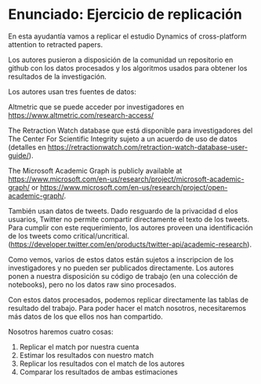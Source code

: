 # Enunciado: Ejercicio de replicación


En esta ayudantía vamos a replicar el estudio Dynamics of cross-platform attention to retracted papers.

Los autores pusieron a disposición de la comunidad un repositorio en github con los datos procesados y los algoritmos usados para obtener los resultados de la investigación.

Los autores usan tres fuentes de datos:

Altmetric que se puede acceder por investigadores en https://www.altmetric.com/research-access/

The Retraction Watch database que está disponible para investigadores del The Center For Scientific Integrity sujeto a un acuerdo de uso de datos (detalles en https://retractionwatch.com/retraction-watch-database-user-guide/).

The Microsoft Academic Graph is publicly available at https://www.microsoft.com/en-us/research/project/microsoft-academic-graph/ or https://www.microsoft.com/en-us/research/project/open-academic-graph/.

También usan datos de tweets. Dado resguardo de la privacidad d elos usuarios, Twitter no permite compartir directamente el texto de los tweets. Para cumplir con este requerimiento, los autores proveen una identificación de los tweets como critical/uncritical. (https://developer.twitter.com/en/products/twitter-api/academic-research).

Como vemos, varios de estos datos están sujetos a inscripcion de los investigadores y no pueden ser publicados directamente. Los autores ponen a nuestra disposición su código de trabajo (en una colección de notebooks), pero no los datos raw sino procesados.

Con estos datos procesados, podemos replicar directamente las tablas de resultado del trabajo. Para poder hacer el match nosotros, necesitaremos más datos de los que ellos nos han compartido.

Nosotros haremos cuatro cosas:

1. Replicar el match por nuestra cuenta
2. Estimar los resultados con nuestro match
3. Replicar los resultados con el match de los autores
4. Comparar los resultados de ambas estimaciones

